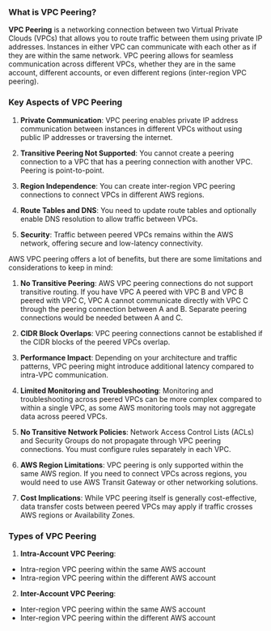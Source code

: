 ### What is VPC Peering?

**VPC Peering** is a networking connection between two Virtual Private Clouds (VPCs) that allows you to route traffic between them using private IP addresses. Instances in either VPC can communicate with each other as if they are within the same network. VPC peering allows for seamless communication across different VPCs, whether they are in the same account, different accounts, or even different regions (inter-region VPC peering).

### Key Aspects of VPC Peering

1. **Private Communication**: VPC peering enables private IP address communication between instances in different VPCs without using public IP addresses or traversing the internet.
   
2. **Transitive Peering Not Supported**: You cannot create a peering connection to a VPC that has a peering connection with another VPC. Peering is point-to-point.
   
3. **Region Independence**: You can create inter-region VPC peering connections to connect VPCs in different AWS regions.
   
4. **Route Tables and DNS**: You need to update route tables and optionally enable DNS resolution to allow traffic between VPCs.
   
5. **Security**: Traffic between peered VPCs remains within the AWS network, offering secure and low-latency connectivity.

AWS VPC peering offers a lot of benefits, but there are some limitations and considerations to keep in mind:

1. **No Transitive Peering**: AWS VPC peering connections do not support transitive routing. If you have VPC A peered with VPC B and VPC B peered with VPC C, VPC A cannot communicate directly with VPC C through the peering connection between A and B. Separate peering connections would be needed between A and C.

2. **CIDR Block Overlaps**: VPC peering connections cannot be established if the CIDR blocks of the peered VPCs overlap.

3. **Performance Impact**: Depending on your architecture and traffic patterns, VPC peering might introduce additional latency compared to intra-VPC communication.

4. **Limited Monitoring and Troubleshooting**: Monitoring and troubleshooting across peered VPCs can be more complex compared to within a single VPC, as some AWS monitoring tools may not aggregate data across peered VPCs.

5. **No Transitive Network Policies**: Network Access Control Lists (ACLs) and Security Groups do not propagate through VPC peering connections. You must configure rules separately in each VPC.

6. **AWS Region Limitations**: VPC peering is only supported within the same AWS region. If you need to connect VPCs across regions, you would need to use AWS Transit Gateway or other networking solutions.

7. **Cost Implications**: While VPC peering itself is generally cost-effective, data transfer costs between peered VPCs may apply if traffic crosses AWS regions or Availability Zones.

### Types of VPC Peering

1. **Intra-Account VPC Peering**:
  -  Intra-region VPC peering within the same AWS account
  -  Intra-region VPC peering within the different AWS account
   
2. **Inter-Account VPC Peering**:
  -  Inter-region VPC peering within the same AWS account
  -  Inter-region VPC peering within the different AWS account
   
